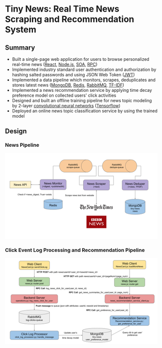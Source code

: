 # Tiny News: Real Time News Scraping and Recommendation System

## Summary

* Built a single-page web application for users to browse personalized real-time news ([React][react], [Node.js][node.js], [SOA][soa], [RPC][rpc])
* Implemented industry standard user authentication and authorization by hashing salted passwords and using JSON Web Token ([JWT][jwt])
* Implemented a data pipeline which monitors, scrapes, deduplicates and stores latest news ([MongoDB][mongodb], [Redis][redis], [RabbitMQ][rabbitmq], [TF-IDF][tf-idf])
* Implemented a news recommendation service by applying time decay preference model on collected users' click activities
* Designed and built an offline training pipeline for news topic modeling by 2-layer [convolutional neural networks][cnn] ([Tensorflow][tensorflow])
* Deployed an online news topic classification service by using the trained model

[react]: https://reactjs.org/
[node.js]: https://nodejs.org/en/
[soa]: https://en.wikipedia.org/wiki/Service-oriented_architecture
[rpc]: https://en.wikipedia.org/wiki/Remote_procedure_call
[jwt]: https://en.wikipedia.org/wiki/JSON_Web_Token
[mongodb]: https://www.mongodb.com/
[redis]: https://redis.io/
[rabbitmq]: https://www.rabbitmq.com/
[tf-idf]: https://en.wikipedia.org/wiki/Tf%E2%80%93idf
[cnn]: https://en.wikipedia.org/wiki/Convolutional_neural_network
[tensorflow]: https://www.tensorflow.org/

## Design

### News Pipeline

![news_pipeline]

### Click Event Log Processing and Recommendation Pipeline

![click_log]

[news_pipeline]: doc/news_pipeline.svg "News Pipeline"
[click_log]: doc/click_log_recommendation.svg "Click Event Log Processing and Recommendation Pipeline"
